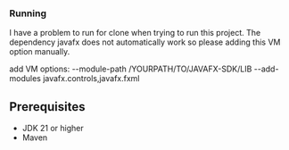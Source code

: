 ### Running
I have a problem to run for clone when trying to run this project. The dependency javafx does not automatically work so please adding this VM option manually.

add VM options: --module-path /YOURPATH/TO/JAVAFX-SDK/LIB --add-modules javafx.controls,javafx.fxml

## Prerequisites
- JDK 21 or higher
- Maven
